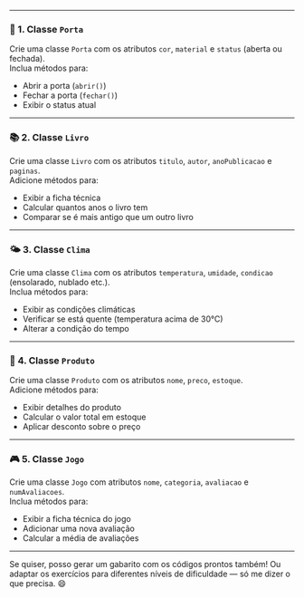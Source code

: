 
---

### 🚪 1. Classe `Porta`
Crie uma classe `Porta` com os atributos `cor`, `material` e `status` (aberta ou fechada).  
Inclua métodos para:
- Abrir a porta (`abrir()`)
- Fechar a porta (`fechar()`)
- Exibir o status atual

---

### 📚 2. Classe `Livro`
Crie uma classe `Livro` com os atributos `titulo`, `autor`, `anoPublicacao` e `paginas`.  
Adicione métodos para:
- Exibir a ficha técnica
- Calcular quantos anos o livro tem
- Comparar se é mais antigo que um outro livro

---

### 🌤️ 3. Classe `Clima`
Crie uma classe `Clima` com os atributos `temperatura`, `umidade`, `condicao` (ensolarado, nublado etc.).  
Inclua métodos para:
- Exibir as condições climáticas
- Verificar se está quente (temperatura acima de 30°C)
- Alterar a condição do tempo

---

### 🧾 4. Classe `Produto`
Crie uma classe `Produto` com os atributos `nome`, `preco`, `estoque`.  
Adicione métodos para:
- Exibir detalhes do produto
- Calcular o valor total em estoque
- Aplicar desconto sobre o preço

---

### 🎮 5. Classe `Jogo`
Crie uma classe `Jogo` com atributos `nome`, `categoria`, `avaliacao` e `numAvaliacoes`.  
Inclua métodos para:
- Exibir a ficha técnica do jogo
- Adicionar uma nova avaliação
- Calcular a média de avaliações

---

Se quiser, posso gerar um gabarito com os códigos prontos também! Ou adaptar os exercícios para diferentes níveis de dificuldade — só me dizer o que precisa. 😄
